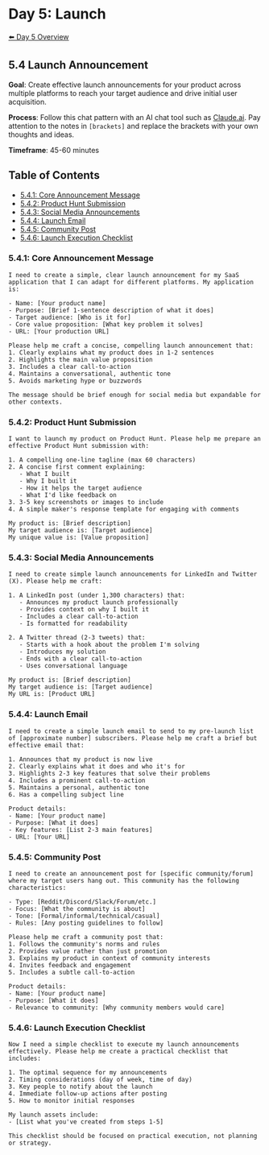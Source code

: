 # Day 5: Launch 

[⬅️ Day 5 Overview](README.md)

## 5.4 Launch Announcement

**Goal**: Create effective launch announcements for your product across multiple platforms to reach your target audience and drive initial user acquisition.

**Process**: Follow this chat pattern with an AI chat tool such as [Claude.ai](https://www.claude.ai). Pay attention to the notes in `[brackets]` and replace the brackets with your own thoughts and ideas.

**Timeframe**: 45-60 minutes

## Table of Contents
- [5.4.1: Core Announcement Message](#541-core-announcement-message)
- [5.4.2: Product Hunt Submission](#542-product-hunt-submission)
- [5.4.3: Social Media Announcements](#543-social-media-announcements)
- [5.4.4: Launch Email](#544-launch-email)
- [5.4.5: Community Post](#545-community-post)
- [5.4.6: Launch Execution Checklist](#546-launch-execution-checklist)

### 5.4.1: Core Announcement Message

```
I need to create a simple, clear launch announcement for my SaaS application that I can adapt for different platforms. My application is:

- Name: [Your product name]
- Purpose: [Brief 1-sentence description of what it does]
- Target audience: [Who is it for]
- Core value proposition: [What key problem it solves]
- URL: [Your production URL]

Please help me craft a concise, compelling launch announcement that:
1. Clearly explains what my product does in 1-2 sentences
2. Highlights the main value proposition 
3. Includes a clear call-to-action
4. Maintains a conversational, authentic tone
5. Avoids marketing hype or buzzwords

The message should be brief enough for social media but expandable for other contexts.
```

### 5.4.2: Product Hunt Submission

```
I want to launch my product on Product Hunt. Please help me prepare an effective Product Hunt submission with:

1. A compelling one-line tagline (max 60 characters)
2. A concise first comment explaining:
   - What I built
   - Why I built it
   - How it helps the target audience
   - What I'd like feedback on
3. 3-5 key screenshots or images to include
4. A simple maker's response template for engaging with comments

My product is: [Brief description]
My target audience is: [Target audience]
My unique value is: [Value proposition]
```

### 5.4.3: Social Media Announcements

```
I need to create simple launch announcements for LinkedIn and Twitter (X). Please help me craft:

1. A LinkedIn post (under 1,300 characters) that:
   - Announces my product launch professionally
   - Provides context on why I built it
   - Includes a clear call-to-action
   - Is formatted for readability

2. A Twitter thread (2-3 tweets) that:
   - Starts with a hook about the problem I'm solving
   - Introduces my solution
   - Ends with a clear call-to-action
   - Uses conversational language

My product is: [Brief description]
My target audience is: [Target audience]
My URL is: [Product URL]
```

### 5.4.4: Launch Email

```
I need to create a simple launch email to send to my pre-launch list of [approximate number] subscribers. Please help me craft a brief but effective email that:

1. Announces that my product is now live
2. Clearly explains what it does and who it's for
3. Highlights 2-3 key features that solve their problems
4. Includes a prominent call-to-action
5. Maintains a personal, authentic tone
6. Has a compelling subject line

Product details:
- Name: [Your product name]
- Purpose: [What it does]
- Key features: [List 2-3 main features]
- URL: [Your URL]
```

### 5.4.5: Community Post

```
I need to create an announcement post for [specific community/forum] where my target users hang out. This community has the following characteristics:

- Type: [Reddit/Discord/Slack/Forum/etc.]
- Focus: [What the community is about]
- Tone: [Formal/informal/technical/casual]
- Rules: [Any posting guidelines to follow]

Please help me craft a community post that:
1. Follows the community's norms and rules
2. Provides value rather than just promotion
3. Explains my product in context of community interests
4. Invites feedback and engagement
5. Includes a subtle call-to-action

Product details:
- Name: [Your product name]
- Purpose: [What it does]
- Relevance to community: [Why community members would care]
```

### 5.4.6: Launch Execution Checklist

```
Now I need a simple checklist to execute my launch announcements effectively. Please help me create a practical checklist that includes:

1. The optimal sequence for my announcements
2. Timing considerations (day of week, time of day)
3. Key people to notify about the launch
4. Immediate follow-up actions after posting
5. How to monitor initial responses

My launch assets include:
- [List what you've created from steps 1-5]

This checklist should be focused on practical execution, not planning or strategy.
``` 